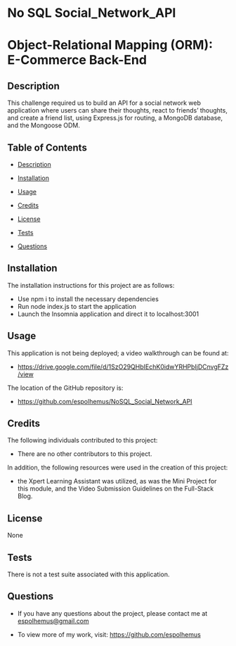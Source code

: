 # No SQL Social_Network_API
# Object-Relational Mapping (ORM): E-Commerce Back-End

## Description

This challenge required us to build an API for a social network web application where users can share their thoughts, react to friends’ thoughts, and create a friend list, using Express.js for routing, a MongoDB database, and the Mongoose ODM. 
 
## Table of Contents

- [Description](#description)

- [Installation](#installation)

- [Usage](#usage)

- [Credits](#credits)

- [License](#license)

- [Tests](#tests)

- [Questions](#questions)

## Installation
  The installation instructions for this project are as follows:
  - Use npm i to install the necessary dependencies
  - Run node index.js to start the application
  - Launch the Insomnia application and direct it to localhost:3001

## Usage
  This application is not being deployed; a video walkthrough can be found at:
  - https://drive.google.com/file/d/1SzO29QHbIEchK0idwYRHPbIjDCnvgFZz/view

  The location of the GitHub repository is:
  - https://github.com/espolhemus/NoSQL_Social_Network_API

## Credits
  The following individuals contributed to this project:

  - There are no other contributors to this project.

  In addition, the following resources were used in the creation of this project:

  - the Xpert Learning Assistant was utilized, as was the Mini Project for this module, and the Video Submission Guidelines on the Full-Stack Blog.

## License
 None

## Tests
 There is not a test suite associated with this application.

## Questions

  - If you have any questions about the project, please contact me at espolhemus@gmail.com

  - To view more of my work, visit: https://github.com/espolhemus


